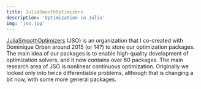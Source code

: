 ```yaml
---
title: JuliaSmoothOptimizers
description: 'Optimization in Julia'
img: 'jso.jpg'
---
```


[JuliaSmoothOptimizers](https://juliasmoothoptimizers.github.io) (JSO) is an organization that I co-created with Dominique Orban around 2015 (or 14?) to store our optimization packages.
The main idea of our packages is to enable high-quality development of optimization solvers, and it now contains over 60 packages.
The main research area of JSO is nonlinear continuous optimization.
Originally we looked only into twice differentiable problems, although that is changing a bit now, with some more general packages.
